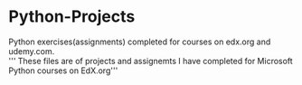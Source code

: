 # Python-Projects
Python exercises(assignments) completed for courses on edx.org and udemy.com.  
''' These files are of projects and assignemts I have completed for Microsoft Python courses on EdX.org'''
